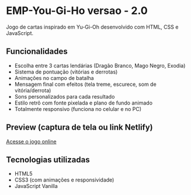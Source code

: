 # EMP-You-Gi-Ho versao - 2.0

Jogo de cartas inspirado em Yu-Gi-Oh desenvolvido com HTML, CSS e JavaScript.

## Funcionalidades

- Escolha entre 3 cartas lendárias (Dragão Branco, Mago Negro, Exodia)
- Sistema de pontuação (vitórias e derrotas)
- Animações no campo de batalha
- Mensagem final com efeitos (tela treme, escurece, som de vitória/derrota)
- Sons personalizados para cada resultado
- Estilo retrô com fonte pixelada e plano de fundo animado
- Totalmente responsivo (funciona no celular e no PC)

## Preview (captura de tela ou link Netlify)

[Acesse o jogo online](/https://emp-yougiho.netlify.app)

## Tecnologias utilizadas

- HTML5
- CSS3 (com animações e responsividade)
- JavaScript Vanilla
